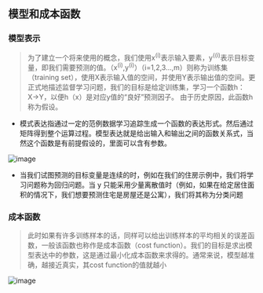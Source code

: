 ## 模型和成本函数
### 模型表示
> 为了建立一个将来使用的概念，我们使用x<sup>(i)</sup>表示输入要素，y<sup>((i)</sup>表示目标变量，即我们需要预测的值。（x<sup>(i)</sup>,y<sup>(i)</sup>）（i=1,2,3…,m）则称为训练集（training set），使用X表示输入值的空间，并使用Y表示输出值的空间。更正式地描述监督学习问题，我们的目标是给定训练集，学习一个函数h：X→Y，以便h（x）是对应y值的“良好”预测因子。 由于历史原因，此函数h称为假设。
* 模式表达指通过一定的范例数据学习追踪生成一个函数的表达形式。然后通过矩阵得到整个运算过程。模型表达就是给出输入和输出之间的函数关系式，当然这个函数是有前提假设的，里面可以含有参数。 

![image](https://user-images.githubusercontent.com/13389058/144162078-ed7ed3bd-e0be-40ee-bffc-cf464ccca493.png)
   

* 当我们试图预测的目标变量是连续的时，例如在我们的住房示例中，我们将学习问题称为回归问题。当 y 只能采用少量离散值时（例如，如果在给定居住面积的情况下，我们想要预测住宅是房屋还是公寓），我们将其称为分类问题

### 成本函数
> 此时如果有许多训练样本的话，同样可以给出训练样本的平均相关的误差函数，一般该函数也称作是成本函数（cost function）。我们的目标是求出模型表达中的参数，这是通过最小化成本函数来求得的。通常来说，模型越准确，越接近真实，其cost function的值就越小

![image](https://user-images.githubusercontent.com/13389058/144193433-3de5e32d-efe1-4729-9c0c-fe8f1f0925ad.png)

